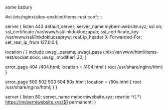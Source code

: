 some bzdury

 #vi /etc/nginx/sites-enabled/items-rest.conf::::

server {
listen 443 default_server;
server_name myberniwebsite.xyz;
ssl on;
ssl_certificate /var/www/ssl/linkdokluczapub;
ssl_certificate_key /var/www/ssl/linkdokluczapryw;
real_ip_header X-Forwarded-For;
set_real_ip_from 127.0.0.1;

location / {
include uwsgi_params;
uwsgi_pass unix:/var/www/html/items-rest/socket.sock;
uwsgi_modifier1 30;
}


error_page 404 /404.html;
location = /404.html {
root /usr/share/nginx/html;
}

error_page 500 502 503 504 50x.html;
location = /50x.html {
root /usr/share/nginx/html;
}
}

server {
listen 80;
server_name myberniwebsite.xyz;
rewrite ^/(.*) https://myberniwebsite.xyz/$1 permanent;
}


